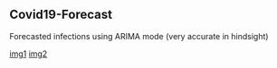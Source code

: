 ## Covid19-Forecast
Forecasted infections using ARIMA mode (very accurate in hindsight)

[img1](https://raw.githubusercontent.com/Eslsamu/Covid19-Forecast/main/germany.png)
[img2](https://raw.githubusercontent.com/Eslsamu/Covid19-Forecast/main/worldwide.png)
